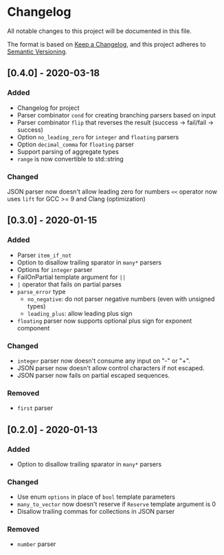 # Changelog
All notable changes to this project will be documented in this file.

The format is based on [Keep a Changelog](https://keepachangelog.com/en/1.0.0/),
and this project adheres to [Semantic Versioning](https://semver.org/spec/v2.0.0.html).

## [0.4.0] - 2020-03-18
### Added
- Changelog for project
- Parser combinator `cond` for creating branching parsers based on input
- Parser combinator `flip` that reverses the result (success -> fail/fail -> success)
- Option `no_leading_zero` for `integer` and `floating` parsers
- Option `decimal_comma` for `floating` parser
- Support parsing of aggregate types
- `range` is now convertible to std::string

### Changed
JSON parser now doesn't allow leading zero for numbers
`<<` operator now uses `lift` for GCC >= 9 and Clang (optimization)

## [0.3.0] - 2020-01-15
### Added
- Parser `item_if_not`
- Option to disallow trailing sparator in `many*` parsers
- Options for `integer` parser
- FailOnPartial template argument for `||`
- `|` operator that fails on partial parses
- `parse_error` type
  - `no_negative`: do not parser negative numbers (even with unsigned types)
  - `leading_plus`: allow leading plus sign
- `floating` parser now supports optional plus sign for exponent component
   

### Changed
- `integer` parser now doesn't consume any input on "-" or "+".
- JSON parser now doesn't allow control characters if not escaped.
- JSON parser now fails on partial escaped sequences.

### Removed
- `first` parser

## [0.2.0] - 2020-01-13
### Added
- Option to disallow trailing sparator in `many*` parsers

### Changed
- Use enum `options` in place of `bool` template parameters
- `many_to_vector` now doesn't reserve if `Reserve` template
  argument is 0
- Disallow trailing commas for collections in JSON parser

### Removed
- `number` parser
